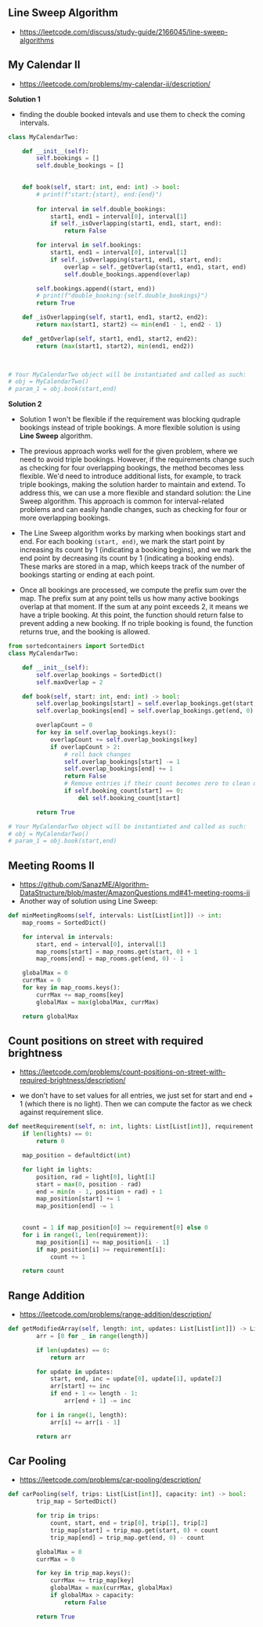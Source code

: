 ## Line Sweep Algorithm
- https://leetcode.com/discuss/study-guide/2166045/line-sweep-algorithms

## My Calendar II 
- https://leetcode.com/problems/my-calendar-ii/description/

**Solution 1**
- finding the double booked intevals and use them to check the coming intervals.
```py
class MyCalendarTwo:

    def __init__(self):
        self.bookings = []
        self.double_bookings = []
        

    def book(self, start: int, end: int) -> bool:
        # print(f"start:{start}, end:{end}")
        
        for interval in self.double_bookings:
            start1, end1 = interval[0], interval[1]
            if self._isOverlapping(start1, end1, start, end):
                return False

        for interval in self.bookings:
            start1, end1 = interval[0], interval[1]
            if self._isOverlapping(start1, end1, start, end):
                overlap = self._getOverlap(start1, end1, start, end)
                self.double_bookings.append(overlap)

        self.bookings.append((start, end))
        # print(f"double_booking:{self.double_bookings}")
        return True

    def _isOverlapping(self, start1, end1, start2, end2):
        return max(start1, start2) <= min(end1 - 1, end2 - 1)

    def _getOverlap(self, start1, end1, start2, end2):
        return (max(start1, start2), min(end1, end2))
        


# Your MyCalendarTwo object will be instantiated and called as such:
# obj = MyCalendarTwo()
# param_1 = obj.book(start,end)
```

  **Solution 2**
  - Solution 1 won't be flexible if the requirement was blocking qudraple bookings instead of triple bookings. A more flexible solution is using **Line Sweep** algorithm.
  - The previous approach works well for the given problem, where we need to avoid triple bookings. However, if the requirements change such as checking for four overlapping bookings, the method becomes less flexible. We'd need to introduce additional lists, for example, to track triple bookings, making the solution harder to maintain and extend. To address this, we can use a more flexible and standard solution: the Line Sweep algorithm. This approach is common for interval-related problems and can easily handle changes, such as checking for four or more overlapping bookings.

- The Line Sweep algorithm works by marking when bookings start and end. For each booking `(start, end)`, we mark the start point by increasing its count by 1 (indicating a booking begins), and we mark the end point by decreasing its count by 1 (indicating a booking ends). These marks are stored in a map, which keeps track of the number of bookings starting or ending at each point.

- Once all bookings are processed, we compute the prefix sum over the map. The prefix sum at any point tells us how many active bookings overlap at that moment. If the sum at any point exceeds 2, it means we have a triple booking. At this point, the function should return false to prevent adding a new booking. If no triple booking is found, the function returns true, and the booking is allowed.

```py
from sortedcontainers import SortedDict
class MyCalendarTwo:

    def __init__(self):
        self.overlap_bookings = SortedDict()
        self.maxOverlap = 2

    def book(self, start: int, end: int) -> bool:
        self.overlap_bookings[start] = self.overlap_bookings.get(start, 0) + 1
        self.overlap_bookings[end] = self.overlap_bookings.get(end, 0) - 1

        overlapCount = 0
        for key in self.overlap_bookings.keys():
            overlapCount += self.overlap_bookings[key]
            if overlapCount > 2:
                # roll back changes
                self.overlap_bookings[start] -= 1
                self.overlap_bookings[end] += 1
                return False
                # Remove entries if their count becomes zero to clean up the SortedDict. So we optimize the space
                if self.booking_count[start] == 0:
                    del self.booking_count[start]

        return True

# Your MyCalendarTwo object will be instantiated and called as such:
# obj = MyCalendarTwo()
# param_1 = obj.book(start,end)
```
## Meeting Rooms II 
- https://github.com/SanazME/Algorithm-DataStructure/blob/master/AmazonQuestions.md#41-meeting-rooms-ii
- Another way of solution using Line Sweep:
```py
def minMeetingRooms(self, intervals: List[List[int]]) -> int:
    map_rooms = SortedDict()

    for interval in intervals:
        start, end = interval[0], interval[1]
        map_rooms[start] = map_rooms.get(start, 0) + 1
        map_rooms[end] = map_rooms.get(end, 0) - 1

    globalMax = 0
    currMax = 0
    for key in map_rooms.keys():
        currMax += map_rooms[key]
        globalMax = max(globalMax, currMax)

    return globalMax
```

## Count positions on street with required brightness
- https://leetcode.com/problems/count-positions-on-street-with-required-brightness/description/

- we don't have to set values for all entries, we just set for start and end + 1 (which there is no light). Then we can compute the factor as we check against requirement slice.
```py
def meetRequirement(self, n: int, lights: List[List[int]], requirement: List[int]) -> int:
    if len(lights) == 0:
        return 0

    map_position = defaultdict(int)

    for light in lights:
        position, rad = light[0], light[1]
        start = max(0, position - rad)
        end = min(n - 1, position + rad) + 1
        map_position[start] += 1
        map_position[end] -= 1

            
    count = 1 if map_position[0] >= requirement[0] else 0
    for i in range(1, len(requirement)):
        map_position[i] += map_position[i - 1]
        if map_position[i] >= requirement[i]:
            count += 1

    return count
```

## Range Addition
- https://leetcode.com/problems/range-addition/description/
```py
def getModifiedArray(self, length: int, updates: List[List[int]]) -> List[int]:
        arr = [0 for _ in range(length)]

        if len(updates) == 0:
            return arr

        for update in updates:
            start, end, inc = update[0], update[1], update[2]
            arr[start] += inc
            if end + 1 <= length - 1:
                arr[end + 1] -= inc

        for i in range(1, length):
            arr[i] += arr[i - 1]

        return arr
```

## Car Pooling
- https://leetcode.com/problems/car-pooling/description/
```py
def carPooling(self, trips: List[List[int]], capacity: int) -> bool:
        trip_map = SortedDict()

        for trip in trips:
            count, start, end = trip[0], trip[1], trip[2]
            trip_map[start] = trip_map.get(start, 0) + count
            trip_map[end] = trip_map.get(end, 0) - count

        globalMax = 0
        currMax = 0

        for key in trip_map.keys():
            currMax += trip_map[key]
            globalMax = max(currMax, globalMax)
            if globalMax > capacity:
                return False

        return True
```
